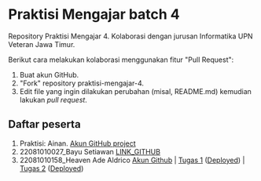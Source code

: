 # Praktisi Mengajar batch 4

Repository Praktisi Mengajar 4. Kolaborasi dengan jurusan Informatika UPN Veteran Jawa Timur.

Berikut cara melakukan kolaborasi menggunakan fitur "Pull Request":
1. Buat akun GitHub.
2. "Fork" repository praktisi-mengajar-4.
3. Edit file yang ingin dilakukan perubahan (misal, README.md) kemudian lakukan _pull request_.

## Daftar peserta

1. Praktisi: Ainan. [Akun GitHub project](https://github.com/ainandoo/praktisi-mengajar-4/)
2. 22081010027_Bayu Setiawan [LINK_GITHUB](https://github.com/bayu9990/biodata)
3. 22081010158_Heaven Ade Aldrico [Akun Github](https://github.com/ldriko) | [Tugas 1](https://github.com/ldriko/portfolio-cartoon) ([Deployed](https://portfolio-ldriko.vercel.app/)) | [Tugas 2](https://github.com/ldriko/portofolio) ([Deployed](https://portofolio.fly.dev))
